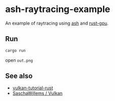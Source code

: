 # ash-raytracing-example

An example of raytracing using [ash](https://github.com/MaikKlein/ash) and [rust-gpu](https://github.com/EmbarkStudios/rust-gpu).

## Run

```bash
cargo run
```

open `out.png`

## See also

- [vulkan-tutorial-rust](https://github.com/unknownue/vulkan-tutorial-rust)
- [SaschaWillems / Vulkan](https://github.com/SaschaWillems/Vulkan)

